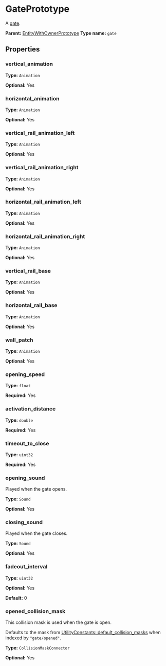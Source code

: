 # GatePrototype

A [gate](https://wiki.factorio.com/Gate).

**Parent:** [EntityWithOwnerPrototype](EntityWithOwnerPrototype.md)
**Type name:** `gate`

## Properties

### vertical_animation

**Type:** `Animation`

**Optional:** Yes

### horizontal_animation

**Type:** `Animation`

**Optional:** Yes

### vertical_rail_animation_left

**Type:** `Animation`

**Optional:** Yes

### vertical_rail_animation_right

**Type:** `Animation`

**Optional:** Yes

### horizontal_rail_animation_left

**Type:** `Animation`

**Optional:** Yes

### horizontal_rail_animation_right

**Type:** `Animation`

**Optional:** Yes

### vertical_rail_base

**Type:** `Animation`

**Optional:** Yes

### horizontal_rail_base

**Type:** `Animation`

**Optional:** Yes

### wall_patch

**Type:** `Animation`

**Optional:** Yes

### opening_speed

**Type:** `float`

**Required:** Yes

### activation_distance

**Type:** `double`

**Required:** Yes

### timeout_to_close

**Type:** `uint32`

**Required:** Yes

### opening_sound

Played when the gate opens.

**Type:** `Sound`

**Optional:** Yes

### closing_sound

Played when the gate closes.

**Type:** `Sound`

**Optional:** Yes

### fadeout_interval

**Type:** `uint32`

**Optional:** Yes

**Default:** 0

### opened_collision_mask

This collision mask is used when the gate is open.

Defaults to the mask from [UtilityConstants::default_collision_masks](prototype:UtilityConstants::default_collision_masks) when indexed by `"gate/opened"`.

**Type:** `CollisionMaskConnector`

**Optional:** Yes

